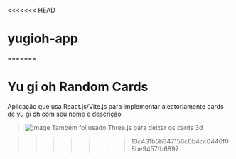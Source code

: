 <<<<<<< HEAD
# yugioh-app
=======
# Yu gi oh Random Cards

Aplicação que usa React.js/Vite.js para implementar aleatoriamente cards de yu gi oh com seu nome e descrição
> ![image](https://github.com/user-attachments/assets/66aba345-d8c9-4530-974a-db6a94802658)
> Também foi usado Three.js para deixar os cards 3d

>>>>>>> 13c431b5b347156c0b4cc0446f08be9457fb6897
